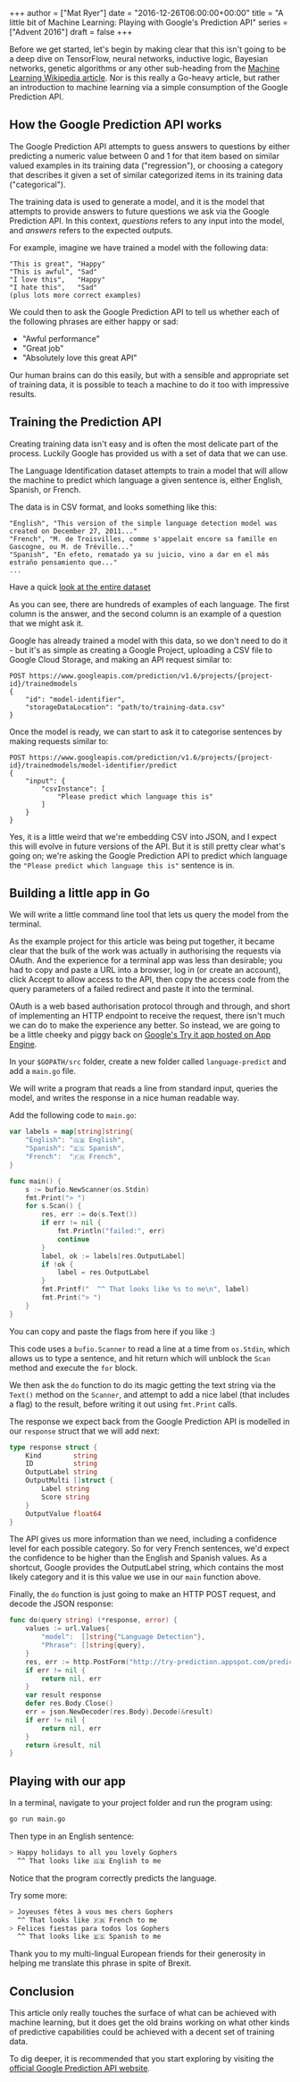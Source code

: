+++
author = ["Mat Ryer"]
date = "2016-12-26T06:00:00+00:00"
title = "A little bit of Machine Learning: Playing with Google's Prediction API"
series = ["Advent 2016"]
draft = false
+++

Before we get started, let's begin by making clear that this isn't going to be a deep dive on
TensorFlow, neural networks, inductive logic, Bayesian networks, genetic algorithms or any other sub-heading
from the [Machine Learning Wikipedia article](https://en.wikipedia.org/wiki/Machine_learning). Nor is this
really a Go-heavy article, but rather an introduction to machine learning via a simple consumption of the 
Google Prediction API.

## How the Google Prediction API works

The Google Prediction API attempts to guess answers to questions by either predicting a numeric value between 0 and 1
for that item based on similar valued examples in its training data ("regression"), or choosing a category that describes it
given a set of similar categorized items in its training data ("categorical").

The training data is used to generate a model, and it is the model that attempts to provide answers to
future questions we ask via the Google Prediction API. In this context, *questions* refers to any input into the 
model, and *answers* refers to the expected outputs.

For example, imagine we have trained a model with the following data:

```
"This is great", "Happy"
"This is awful", "Sad"
"I love this",   "Happy"
"I hate this",   "Sad"
(plus lots more correct examples)
```

We could then to ask the Google Prediction API to tell us whether each of the following phrases are either happy or sad:

* "Awful performance"
* "Great job"
* "Absolutely love this great API"

Our human brains can do this easily, but with a sensible and appropriate set of
training data, it is possible to teach a machine to do it too with impressive results.

## Training the Prediction API

Creating training data isn't easy and is often the most delicate part of the process.
Luckily Google has provided us with a set of data that we can use.

The Language Identification dataset attempts to train a model that will allow the machine to predict
which language a given sentence is, either English, Spanish, or French.

The data is in CSV format, and looks something like this:

```
"English", "This version of the simple language detection model was created on December 27, 2011..."
"French", "M. de Troisvilles, comme s'appelait encore sa famille en Gascogne, ou M. de Tréville..."
"Spanish", "En efeto, rematado ya su juicio, vino a dar en el más estraño pensamiento que..."
...
```

Have a quick [look at the entire dataset](https://cloud.google.com/prediction/docs/language_id.txt)

As you can see, there are hundreds of examples of each language. The first column is the answer, and the
second column is an example of a question that we might ask it.

Google has already trained a model with this data, so we don't need to do it - but it's as simple as creating
a Google Project, uploading a CSV file to Google Cloud Storage, and making an API request similar to:

```
POST https://www.googleapis.com/prediction/v1.6/projects/{project-id}/trainedmodels
{
    "id": "model-identifier",
    "storageDataLocation": "path/to/training-data.csv"
}
```

Once the model is ready, we can start to ask it to categorise sentences by making requests similar to:
```
POST https://www.googleapis.com/prediction/v1.6/projects/{project-id}/trainedmodels/model-identifier/predict
{
    "input": {
        "csvInstance": [
            "Please predict which language this is"
        ]
    }
}
```

Yes, it is a little weird that we're embedding CSV into JSON, and I expect this will evolve in future versions
of the API. But it is still pretty clear what's going on; we're asking the Google Prediction API to predict which
language the `"Please predict which language this is"` sentence is in.

## Building a little app in Go

We will write a little command line tool that lets us query the model from the terminal. 

As the example project for this article was being put together, it became clear that the bulk of the work
was actually in authorising the requests via OAuth. And the experience for a terminal app was less than desirable; you 
had to copy and paste a URL into a browser, log in (or create an account), click Accept to allow access to the API, 
then copy the access code from the query parameters of a failed redirect and paste it into the terminal.

OAuth is a web based authorisation protocol through and through, and short of implementing an HTTP endpoint to
receive the request, there isn't much we can do to make the experience any better. So instead, we are going to be
a little cheeky and piggy back on [Google's Try it app hosted on App Engine](http://try-prediction.appspot.com).

In your `$GOPATH/src` folder, create a new folder called `language-predict` and add a `main.go` file.

We will write a program that reads a line from standard input, queries the model, and writes the response in a nice
human readable way.

Add the following code to `main.go`:

```go
var labels = map[string]string{
	"English": "🇬🇧 English",
	"Spanish": "🇪🇸 Spanish",
	"French":  "🇫🇷 French",
}

func main() {
	s := bufio.NewScanner(os.Stdin)
	fmt.Print("> ")
	for s.Scan() {
		res, err := do(s.Text())
		if err != nil {
			fmt.Println("failed:", err)
			continue
		}
		label, ok := labels[res.OutputLabel]
		if !ok {
			label = res.OutputLabel
		}
		fmt.Printf("  ^^ That looks like %s to me\n", label)
		fmt.Print("> ")
	}
}
```

You can copy and paste the flags from here if you like :)

This code uses a `bufio.Scanner` to read a line at a time from `os.Stdin`, which allows us to type a sentence, and
hit return which will unblock the `Scan` method and execute the `for` block.

We then ask the `do` function to do its magic getting the text string via the `Text()` method on the `Scanner`,
and attempt to add a nice label (that includes a flag) to the result, before writing it out using `fmt.Print` calls.

The response we expect back from the Google Prediction API is modelled in our `response` struct that we will 
add next:

```go
type response struct {
	Kind        string
	ID          string
	OutputLabel string
	OutputMulti []struct {
		Label string
		Score string
	}
	OutputValue float64
}
```

The API gives us more information than we need, including a confidence level for each possible category. So for
very French sentences, we'd expect the confidence to be higher than the English and Spanish values. As a shortcut,
Google provides the OutputLabel string, which contains the most likely category and it is this value we use
in our `main` function above.

Finally, the `do` function is just going to make an HTTP POST request, and decode the JSON response:

```go
func do(query string) (*response, error) {
	values := url.Values{
		"model":  []string{"Language Detection"},
		"Phrase": []string{query},
	}
	res, err := http.PostForm("http://try-prediction.appspot.com/predict", values)
	if err != nil {
		return nil, err
	}
	var result response
	defer res.Body.Close()
	err = json.NewDecoder(res.Body).Decode(&result)
	if err != nil {
		return nil, err
	}
	return &result, nil
}
```

## Playing with our app

In a terminal, navigate to your project folder and run the program using:

```bash
go run main.go
```

Then type in an English sentence:

```bash
> Happy holidays to all you lovely Gophers
  ^^ That looks like 🇬🇧 English to me
```

Notice that the program correctly predicts the language.

Try some more:

```bash
> Joyeuses fêtes à vous mes chers Gophers
  ^^ That looks like 🇫🇷 French to me
> Felices fiestas para todos los Gophers
  ^^ That looks like 🇪🇸 Spanish to me
```

Thank you to my multi-lingual European friends for their generosity in helping me translate this phrase
in spite of Brexit.

## Conclusion 

This article only really touches the surface of what can be achieved with machine learning, 
but it does get the old brains working on what other kinds of predictive capabilities could be
achieved with a decent set of training data.

To dig deeper, it is recommended that you start exploring by visiting the
[official Google Prediction API website](https://cloud.google.com/prediction/).
